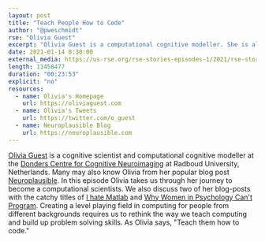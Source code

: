 ```yaml
---
layout: post
title: "Teach People How to Code"
author: "@pweschmidt"
rse: "Olivia Guest"
excerpt: "Olivia Guest is a computational cognitive modeller. She is also a prolific publisher and blogger. In this episode we discuss, amongst other things, two of her catchy blog posts. "
date: 2021-01-14 8:30:00
external_media: https://us-rse.org/rse-stories-episodes-1/2021/rse-stories-olivia-guest-episode-48.mp3 
length: 11458477
duration: "00:23:53"
explicit: "no"
resources:
  - name: Olivia's Homepage
    url: https://oliviaguest.com
  - name: Olivia's Tweets
    url: https://twitter.com/o_guest 
  - name: Neuroplausible Blog
    url: https://neuroplausible.com
--- 
```


[Olivia Guest](https://oliviaguest.com) is a cognitive scientist and computational cognitive modeller at the [Donders Centre for Cognitive Neuroimaging](https://www.ru.nl/donders/) at Radboud University, Netherlands.
Many may also know Olivia from her popular blog post [Neuroplausible](https://neuroplausible.com). In this episode Olivia takes us through her journey to become a computational scientists. We also discuss two of her blog-posts with the catchy titles of [I hate Matlab](https://neuroplausible.com/matlab) and [Why Women in Psychology Can't Program](https://neuroplausible.com/programming). Creating a level playing field in computing for people from different backgrounds requires us to rethink the way we teach computing and build up problem solving skills. As Olivia says, "Teach them how to code."
